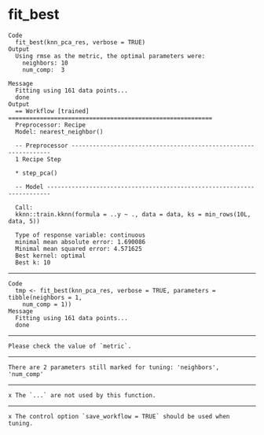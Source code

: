 # fit_best

    Code
      fit_best(knn_pca_res, verbose = TRUE)
    Output
      Using rmse as the metric, the optimal parameters were:
        neighbors: 10
        num_comp:  3
      
    Message
      Fitting using 161 data points...
      done
    Output
      == Workflow [trained] ==========================================================
      Preprocessor: Recipe
      Model: nearest_neighbor()
      
      -- Preprocessor ----------------------------------------------------------------
      1 Recipe Step
      
      * step_pca()
      
      -- Model -----------------------------------------------------------------------
      
      Call:
      kknn::train.kknn(formula = ..y ~ ., data = data, ks = min_rows(10L,     data, 5))
      
      Type of response variable: continuous
      minimal mean absolute error: 1.690086
      Minimal mean squared error: 4.571625
      Best kernel: optimal
      Best k: 10

---

    Code
      tmp <- fit_best(knn_pca_res, verbose = TRUE, parameters = tibble(neighbors = 1,
        num_comp = 1))
    Message
      Fitting using 161 data points...
      done

---

    Please check the value of `metric`.

---

    There are 2 parameters still marked for tuning: 'neighbors', 'num_comp'

---

    x The `...` are not used by this function.

---

    x The control option `save_workflow = TRUE` should be used when tuning.

